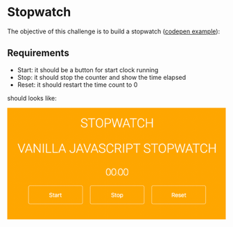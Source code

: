 # Stopwatch

The objective of this challenge is to build a stopwatch ([codepen example](https://codepen.io/cathydutton/pen/xxpOOw)):

## Requirements

- Start: it should be a button for start clock running
- Stop: it should stop the counter and show the time elapsed
- Reset: it should restart the time count to 0

should looks like:

<img src="clock-preview.png"/>
